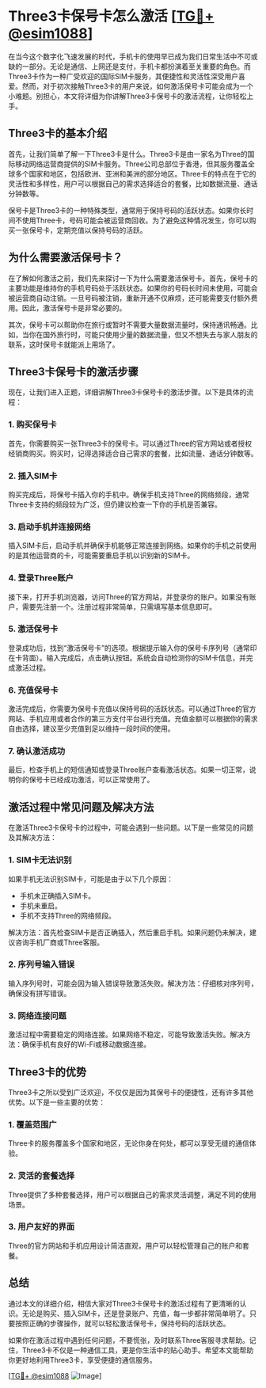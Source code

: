 # Three3卡保号卡怎么激活 [[TG💪+ @esim1088](https://t.me/s/esim1088)]

在当今这个数字化飞速发展的时代，手机卡的使用早已成为我们日常生活中不可或缺的一部分。无论是通信、上网还是支付，手机卡都扮演着至关重要的角色。而Three3卡作为一种广受欢迎的国际SIM卡服务，其便捷性和灵活性深受用户喜爱。然而，对于初次接触Three3卡的用户来说，如何激活保号卡可能会成为一个小难题。别担心，本文将详细为你讲解Three3卡保号卡的激活流程，让你轻松上手。

## Three3卡的基本介绍

首先，让我们简单了解一下Three3卡是什么。Three3卡是由一家名为Three的国际移动网络运营商提供的SIM卡服务。Three公司总部位于香港，但其服务覆盖全球多个国家和地区，包括欧洲、亚洲和美洲的部分地区。Three卡的特点在于它的灵活性和多样性，用户可以根据自己的需求选择适合的套餐，比如数据流量、通话分钟数等。

保号卡是Three3卡的一种特殊类型，通常用于保持号码的活跃状态。如果你长时间不使用Three卡，号码可能会被运营商回收。为了避免这种情况发生，你可以购买一张保号卡，定期充值以保持号码的活跃。

## 为什么需要激活保号卡？

在了解如何激活之前，我们先来探讨一下为什么需要激活保号卡。首先，保号卡的主要功能是维持你的手机号码处于活跃状态。如果你的号码长时间未使用，可能会被运营商自动注销。一旦号码被注销，重新开通不仅麻烦，还可能需要支付额外费用。因此，激活保号卡是非常必要的。

其次，保号卡可以帮助你在旅行或暂时不需要大量数据流量时，保持通讯畅通。比如，当你在国外旅行时，可能只使用少量的数据流量，但又不想失去与家人朋友的联系，这时保号卡就能派上用场了。

## Three3卡保号卡的激活步骤

现在，让我们进入正题，详细讲解Three3卡保号卡的激活步骤。以下是具体的流程：

### 1. 购买保号卡

首先，你需要购买一张Three3卡的保号卡。可以通过Three的官方网站或者授权经销商购买。购买时，记得选择适合自己需求的套餐，比如流量、通话分钟数等。

### 2. 插入SIM卡

购买完成后，将保号卡插入你的手机中。确保手机支持Three的网络频段，通常Three卡支持的频段较为广泛，但仍建议检查一下你的手机是否兼容。

### 3. 启动手机并连接网络

插入SIM卡后，启动手机并确保手机能够正常连接到网络。如果你的手机之前使用的是其他运营商的卡，可能需要重启手机以识别新的SIM卡。

### 4. 登录Three账户

接下来，打开手机浏览器，访问Three的官方网站，并登录你的账户。如果没有账户，需要先注册一个。注册过程非常简单，只需填写基本信息即可。

### 5. 激活保号卡

登录成功后，找到“激活保号卡”的选项。根据提示输入你的保号卡序列号（通常印在卡背面）。输入完成后，点击确认按钮。系统会自动检测你的SIM卡信息，并完成激活过程。

### 6. 充值保号卡

激活完成后，你需要为保号卡充值以保持号码的活跃状态。可以通过Three的官方网站、手机应用或者合作的第三方支付平台进行充值。充值金额可以根据你的需求自由选择，建议至少充值到足以维持一段时间的使用。

### 7. 确认激活成功

最后，检查手机上的短信通知或登录Three账户查看激活状态。如果一切正常，说明你的保号卡已经成功激活，可以正常使用了。

## 激活过程中常见问题及解决方法

在激活Three3卡保号卡的过程中，可能会遇到一些问题。以下是一些常见的问题及其解决方法：

### 1. SIM卡无法识别

如果手机无法识别SIM卡，可能是由于以下几个原因：
- 手机未正确插入SIM卡。
- 手机未重启。
- 手机不支持Three的网络频段。

解决方法：首先检查SIM卡是否正确插入，然后重启手机。如果问题仍未解决，建议咨询手机厂商或Three客服。

### 2. 序列号输入错误

输入序列号时，可能会因为输入错误导致激活失败。解决方法：仔细核对序列号，确保没有拼写错误。

### 3. 网络连接问题

激活过程中需要稳定的网络连接。如果网络不稳定，可能导致激活失败。解决方法：确保手机有良好的Wi-Fi或移动数据连接。

## Three3卡的优势

Three3卡之所以受到广泛欢迎，不仅仅是因为其保号卡的便捷性，还有许多其他优势。以下是一些主要的优势：

### 1. 覆盖范围广

Three卡的服务覆盖多个国家和地区，无论你身在何处，都可以享受无缝的通信体验。

### 2. 灵活的套餐选择

Three提供了多种套餐选择，用户可以根据自己的需求灵活调整，满足不同的使用场景。

### 3. 用户友好的界面

Three的官方网站和手机应用设计简洁直观，用户可以轻松管理自己的账户和套餐。

## 总结

通过本文的详细介绍，相信大家对Three3卡保号卡的激活过程有了更清晰的认识。无论是购买、插入SIM卡，还是登录账户、充值，每一步都非常简单明了。只要按照正确的步骤操作，就可以轻松激活保号卡，保持号码的活跃状态。

如果你在激活过程中遇到任何问题，不要慌张，及时联系Three客服寻求帮助。记住，Three3卡不仅是一种通信工具，更是你生活中的贴心助手。希望本文能帮助你更好地利用Three3卡，享受便捷的通信服务。

[[TG💪+ @esim1088](https://t.me/s/esim1088) ![Image](https://i.postimg.cc/4NQfJmqS/Snipaste-2025-05-13-00-14-12.png)]